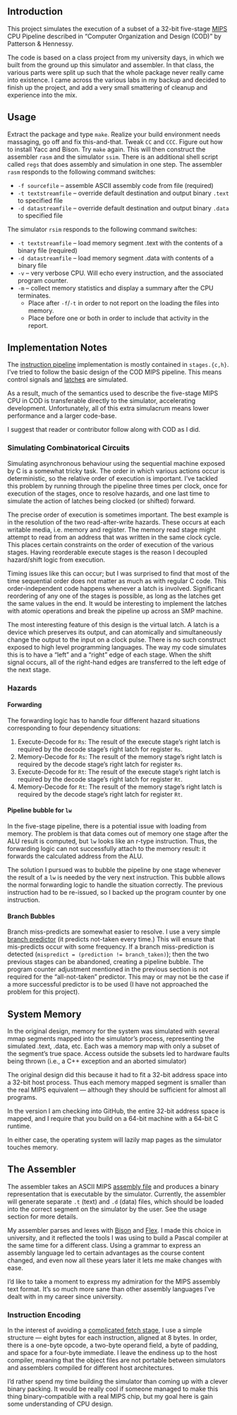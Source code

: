 

## Introduction

This project simulates the execution of a subset of a 32-bit five-stage [MIPS][4] CPU Pipeline
described in “Computer Organization and Design (COD)” by Patterson & Hennessy.

The code is based on a class project from my university days, in which we built from the ground
up this simulator and assembler. In that class, the various parts were split up such that the whole
package never really came into existence. I came across the various labs in my backup and decided
to finish up the project, and add a very small smattering of cleanup and experience into the mix.

## Usage

Extract the package and type `make`. Realize your build environment needs massaging, go off and fix
this-and-that. Tweak `CC` and `CCC`. Figure out how to install Yacc and Bison. Try `make` again.
This will then construct the assembler `rasm` and the simulator `ssim`.
There is an additional shell script called `regs` that does assembly and simulation in one step.
The assembler `rasm` responds to the following command switches:

* `-f sourcefile` – assemble ASCII assembly code from file (required)
* `-t textstreamfile` – override default destination and output binary `.text` to specified file
* `-d datastreamfile` – override default destination and output binary `.data` to specified file

The simulator `rsim` responds to the following command switches:

* `-t textstreamfile` – load memory segment .text with the contents of a binary file (required)
* `-d datastreamfile` – load memory segment .data with contents of a binary file
* `-v` – very verbose CPU. Will echo every instruction, and the associated program counter.
* `-m` – collect memory statistics and display a summary after the CPU terminates.
   * Place after `-f`/`-t` in order to not report on the loading the files into memory.
   * Place before one or both in order to include that activity in the report.


## Implementation Notes

The [instruction pipeline][3] implementation is mostly contained in `stages.{c,h}`. I’ve tried to follow
the basic design of the COD MIPS pipeline. This means control signals and [latches][1] are simulated.

As a result, much of the semantics used to describe the five-stage MIPS CPU in COD is
transferable directly to the simulator, accelerating development. Unfortunately, all
of this extra simulacrum means lower performance and a larger code-base.

I suggest that reader or contributor follow along with COD as I did.


### Simulating Combinatorical Circuits

Simulating asynchronous behaviour using the sequential machine exposed by C is a
somewhat tricky task. The order in which various actions occur is deterministic, so
the relative order of execution is important. I’ve tackled this problem by running through the
pipeline three times per clock, once for execution of the stages, once to resolve
hazards, and one last time to simulate the action of latches being clocked (or shifted)
forward.

The precise order of execution is sometimes important. The best example is in the
resolution of the two read-after-write hazards. These occurs at each writable media,
i.e. memory and register. The memory read stage might attempt to read from an address
that was written in the same clock cycle. This places certain constraints on the order
of execution of the various stages. Having reorderable execute stages is the reason I
decoupled hazard/shift logic from execution.

Timing issues like this can occur; but I was surprised to find that most of the time
sequential order does not matter as much as with regular C code. This order-independent code
happens whenever a latch is involved. Significant reordering of any one of the stages is
possible, as long as the latches get the same values in the end. It would be interesting to
implement the latches with atomic operations and break the pipeline up across an SMP machine.

The most interesting feature of this design is the virtual latch. A latch is a device which
preserves its output, and can atomically and simultaneously change the output to the input on a clock pulse.
There is no such construct exposed to high level programming languages. The way my code simulates
this is to have a “left” and a “right” edge of each stage. When the shift signal occurs, all of the
right-hand edges are transferred to the left edge of the next stage.


### Hazards

#### Forwarding

The forwarding logic has to handle four different hazard situations corresponding to four dependency situations:

1. Execute-Decode for `Rs`: The result of the execute stage’s right latch is required by the decode stage’s right latch for register `Rs`.
2. Memory-Decode for `Rs`: The result of the memory stage’s right latch is required by the decode stage’s right latch for register `Rs`.
3. Execute-Decode for `Rt`: The result of the execute stage’s right latch is required by the decode stage’s right latch for register `Rt`.
4. Memory-Decode for `Rt`: The result of the memory stage’s right latch is required by the decode stage’s right latch for register `Rt`.

#### Pipeline bubble for `lw`

In the five-stage pipeline, there is a potential issue with loading from memory.
The problem is that data comes out of memory one stage after the ALU result is computed,
but `lw` looks like an r-type instruction.
Thus, the forwarding logic can not successfully attach to the memory result:
it forwards the calculated address from the ALU.

The solution I pursued was to bubble the pipeline by one stage whenever the result of a `lw` is needed by
the very next instruction. This bubble allows the normal forwarding logic to handle the situation correctly.
The previous instruction had to be re-issued, so I backed up the program counter by one instruction.


#### Branch Bubbles

Branch miss-predicts are somewhat easier to resolve. I use a very simple [branch predictor][2] (it predicts not-taken every
time.) This will ensure that mis-predicts occur with some frequency.
If a branch miss-prediction is detected (`mispredict = (prediction != branch_taken)`); then the two previous
stages can be abandoned, creating a pipeline bubble. The program counter adjustment mentioned in the previous section
is not required for the “all-not-taken” predictor. This may or may not be the case if a more successful
predictor is to be used (I have not approached the problem for this project).


## System Memory

In the original design, memory for the system was simulated with several mmap segments mapped into the simulator’s process,
representing the simulated .text, .data, etc. Each was a memory map with only a subset of the segment’s true space. Access outside
the subsets led to hardware faults being thrown (i.e., a C++ exception and an aborted simulator)

The original design did this because it had to fit a 32-bit address space into a 32-bit host process.
Thus each memory mapped segment is smaller than the real MIPS equivalent — although they should be sufficient for almost all programs.

In the version I am checking into GitHub, the entire 32-bit address space is mapped, and I require that you build on
a 64-bit machine with a 64-bit C runtime.

In either case, the operating system will lazily map pages as the simulator touches memory.

## The Assembler

The assembler takes an ASCII MIPS [assembly file][6] and produces a binary representation that is executable
by the simulator. Currently, the assembler will generate separate `.t` (text) and `.d` (data) files, which should be loaded
into the correct segment on the simulator by the user. See the usage section for more details.

My assembler parses and lexes with [Bison][8] and [Flex][7]. I made this choice in university, and it reflected the tools I was using
to build a Pascal compiler at the same time for a different class. Using a grammar to express an assembly language led to certain
advantages as the course content changed, and even now all these years later it lets me make changes with ease.

I’d like to take a moment to express my admiration for the MIPS assembly text format. It’s so much more sane than other assembly languages
I’ve dealt with in my career since university.


### Instruction Encoding

In the interest of avoiding a [complicated fetch stage][5], I use a simple structure — eight bytes for each instruction, aligned at 8 bytes.
In order, there is a one-byte opcode, a two-byte operand field, a byte of padding, and space for a four-byte immediate. I leave the
endiness up to the host compiler, meaning that the object files are not portable between simulators and assemblers compiled for different
host architectures.

I’d rather spend my time building the simulator than coming up with a clever binary packing. It would be really
cool if someone managed to make this thing binary-compatible with a real MIPS chip, but my goal here is gain some
understanding of CPU design.


[1]: http://en.wikipedia.org/wiki/Flip-flop_(electronics)
[2]: http://en.wikipedia.org/wiki/Branch_predictor
[3]: http://en.wikipedia.org/wiki/Instruction_pipeline
[4]: http://en.wikipedia.org/wiki/MIPS_architecture
[5]: http://wiki.osdev.org/X86_Instruction_Encoding
[6]: http://en.wikipedia.org/wiki/Assembly_language
[7]: http://en.wikipedia.org/wiki/Flex_lexical_analyser
[8]: http://en.wikipedia.org/wiki/GNU_bison





